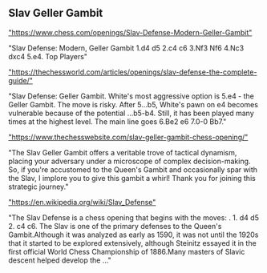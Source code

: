 <h2>Slav Geller Gambit</h2>
<p><a href="https://www.chess.com/openings/Slav-Defense-Modern-Geller-Gambit">"https://www.chess.com/openings/Slav-Defense-Modern-Geller-Gambit"</a></p>

<p>"Slav Defense: Modern, Geller Gambit 1.d4 d5 2.c4 c6 3.Nf3 Nf6 4.Nc3 dxc4 5.e4. Top Players" </p>

<p><a href="https://thechessworld.com/articles/openings/slav-defense-the-complete-guide/">"https://thechessworld.com/articles/openings/slav-defense-the-complete-guide/"</a></p>

<p>"Slav Defense: Geller Gambit. White's most aggressive option is 5.e4 - the Geller Gambit. The move is risky. After 5…b5, White's pawn on e4 becomes vulnerable because of the potential …b5-b4. Still, it has been played many times at the highest level. The main line goes 6.Be2 e6 7.0-0 Bb7." </p>

<p><a href="https://www.thechesswebsite.com/slav-geller-gambit-chess-opening/">"https://www.thechesswebsite.com/slav-geller-gambit-chess-opening/"</a></p>

<p>"The Slav Geller Gambit offers a veritable trove of tactical dynamism, placing your adversary under a microscope of complex decision-making. So, if you're accustomed to the Queen's Gambit and occasionally spar with the Slav, I implore you to give this gambit a whirl! Thank you for joining this strategic journey." </p>

<p><a href="https://en.wikipedia.org/wiki/Slav_Defense">"https://en.wikipedia.org/wiki/Slav_Defense"</a></p>

<p>"The Slav Defense is a chess opening that begins with the moves: . 1. d4 d5 2. c4 c6. The Slav is one of the primary defenses to the Queen's Gambit.Although it was analyzed as early as 1590, it was not until the 1920s that it started to be explored extensively, although Steinitz essayed it in the first official World Chess Championship of 1886.Many masters of Slavic descent helped develop the ..." </p>

